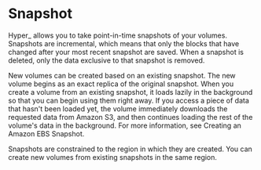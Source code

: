 # Snapshot

Hyper_ allows you to take point-in-time snapshots of your volumes. Snapshots are incremental, which means that only the blocks that have changed after your most recent snapshot are saved. When a snapshot is deleted, only the data exclusive to that snapshot is removed. 

New volumes can be created based on an existing snapshot. The new volume begins as an exact replica of the original snapshot. When you create a volume from an existing snapshot, it loads lazily in the background so that you can begin using them right away. If you access a piece of data that hasn't been loaded yet, the volume immediately downloads the requested data from Amazon S3, and then continues loading the rest of the volume's data in the background. For more information, see Creating an Amazon EBS Snapshot.

Snapshots are constrained to the region in which they are created. You can create new volumes from existing snapshots in the same region.
